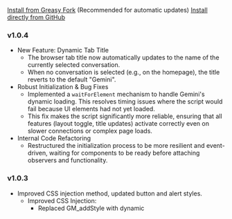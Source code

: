 [Install from Greasy Fork](https://greasyfork.org/zh-TW/scripts/535508-gemini-better-ui)  (Recommended for automatic updates)
[Install directly from GitHub](https://github.com/Jonathan881005/Gemini-Better-UI/raw/refs/heads/main/Gemini-Better-UI.user.js)

### v1.0.4
- New Feature: Dynamic Tab Title
    - The browser tab title now automatically updates to the name of the currently selected conversation.
    - When no conversation is selected (e.g., on the homepage), the title reverts to the default "Gemini".
- Robust Initialization & Bug Fixes
    - Implemented a `waitForElement` mechanism to handle Gemini's dynamic loading. This resolves timing issues where the script would fail because UI elements had not yet loaded.
    - This fix makes the script significantly more reliable, ensuring that all features (layout toggle, title updates) activate correctly even on slower connections or complex page loads.
- Internal Code Refactoring
    - Restructured the initialization process to be more resilient and event-driven, waiting for components to be ready before attaching observers and functionality.

### v1.0.3
- Improved CSS injection method, updated button and alert styles.
    - Improved CSS Injection:
        - Replaced GM_addStyle with dynamic <style> element creation and injection into the document <head> for potentially better compatibility.
    - Dynamic Alerts & Titles:
        - Replaced static alert elements with dynamically generated temporary alerts for layout state ((1/5)), width percentage (50%), limits (Min!/Max!), and invalid actions (Nope!).
        - Calculated and applied precise horizontal positioning for alerts to align them correctly with their corresponding button groups.
        - Implemented dynamic title attributes (tooltips) for all control buttons, showing the current layout index or width percentage on hover.
    - CSS Adjustments:
        - Refined CSS rules for user/model message bubbles for better consistency with Gemini's native styling, especially regarding max-width. Removed the user-configurable bubble width constant.
        - Added specific CSS rules to handle the layout and appearance of the user query input when in edit mode.
        - Internal Refactoring: Minor code cleanup, adjusted global variable usage, and refined the initialization process.